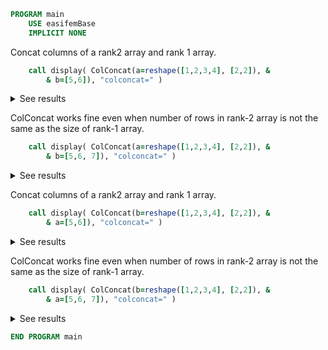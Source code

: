 ```fortran
PROGRAM main
    USE easifemBase
    IMPLICIT NONE
```

Concat columns of a rank2 array and rank 1 array.

```fortran
    call display( ColConcat(a=reshape([1,2,3,4], [2,2]), &
        & b=[5,6]), "colconcat=" )
```

<details>
<summary>See results</summary>
<div>

```txt title="results"
colconcat=
----------
 1  3  5  
 2  4  6  
```

</div>
</details>

ColConcat works fine even when number of rows in rank-2 array is not the same as the size of rank-1 array.

```fortran
    call display( ColConcat(a=reshape([1,2,3,4], [2,2]), &
        & b=[5,6, 7]), "colconcat=" )
```

<details>
<summary>See results</summary>
<div>

```txt title="results"
colconcat=
----------
 1  3  5  
 2  4  6  
 0  0  7  
```

</div>
</details>

Concat columns of a rank2 array and rank 1 array.

```fortran
    call display( ColConcat(b=reshape([1,2,3,4], [2,2]), &
        & a=[5,6]), "colconcat=" )
```

<details>
<summary>See results</summary>
<div>

```txt title="results"
colconcat=
----------
 5  1  3  
 6  2  4  
```

</div>
</details>

ColConcat works fine even when number of rows in rank-2 array is not the same as the size of rank-1 array.

```fortran
    call display( ColConcat(b=reshape([1,2,3,4], [2,2]), &
        & a=[5,6, 7]), "colconcat=" )
```

<details>
<summary>See results</summary>
<div>

```txt title="results"
colconcat=
----------
 5  1  3  
 6  2  4  
 7  0  0  
```

</div>
</details>

```fortran
END PROGRAM main
```
